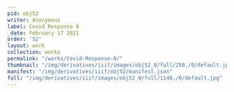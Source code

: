 ```yaml
---
pid: obj52
writer: Anonymous
label: Covid Response 8
_date: February 17 2021
order: '52'
layout: work
collection: works
permalink: "/works/Covid-Response-8/"
thumbnail: "/img/derivatives/iiif/images/obj52_0/full/250,/0/default.jpg"
manifest: "/img/derivatives/iiif/obj52/manifest.json"
full: "/img/derivatives/iiif/images/obj52_0/full/1140,/0/default.jpg"
---
```

